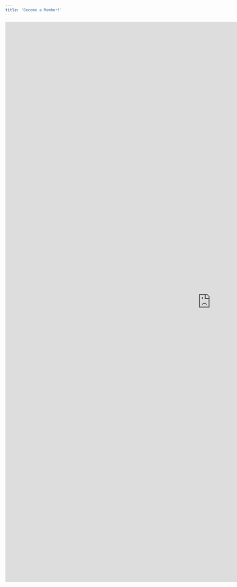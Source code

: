 ```yaml
---
title: 'Become a Member!'
---
```


<div class="row" style="justify-content: center">
    <iframe src="https://docs.google.com/forms/d/e/1FAIpQLSdqb01YwOH4B04YJTyzfWDsQKSXV5CXBKYR1IbpTl84Fa6-LA/viewform?embedded=true" width="1296" height="1770" frameborder="0" marginheight="0" marginwidth="0">Loading…</iframe>
</div>
